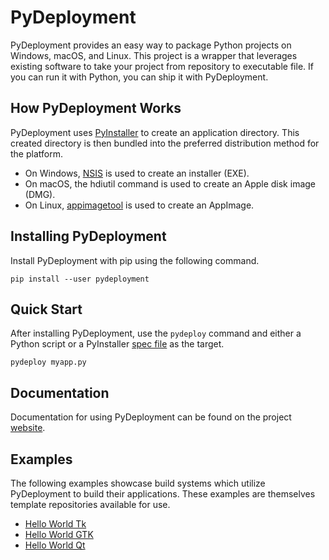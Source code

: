 # PyDeployment
PyDeployment provides an easy way to package Python projects on Windows, macOS,
and Linux. This project is a wrapper that leverages existing software to take
your project from repository to executable file. If you can run it with Python,
you can ship it with PyDeployment.

## How PyDeployment Works
PyDeployment uses [PyInstaller](https://github.com/pyinstaller/pyinstaller) to
create an application directory. This created directory is then bundled into
the preferred distribution method for the platform.
* On Windows, [NSIS](https://nsis.sourceforge.io/) is used to create an
installer (EXE).
* On macOS, the hdiutil command is used to create an Apple disk image (DMG).
* On Linux, [appimagetool](https://github.com/AppImage/appimagetool) is used to
create an AppImage.

## Installing PyDeployment
Install PyDeployment with pip using the following command.

```
pip install --user pydeployment
```

## Quick Start
After installing PyDeployment, use the `pydeploy` command and either a Python
script or a PyInstaller
[spec file](https://pyinstaller.org/en/stable/spec-files.html) as the target.

```
pydeploy myapp.py
```

## Documentation
Documentation for using PyDeployment can be found on the project
[website](https://pydeployment.github.io/pydeployment).

## Examples
The following examples showcase build systems which utilize PyDeployment to build
their applications. These examples are themselves template repositories
available for use.

* [Hello World Tk](https://github.com/zevlee/hello-world-tk)
* [Hello World GTK](https://github.com/zevlee/hello-world-gtk)
* [Hello World Qt](https://github.com/zevlee/hello-world-qt)
